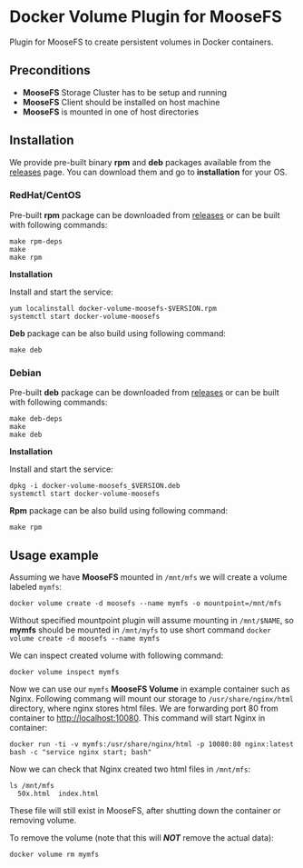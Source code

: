 # Docker Volume Plugin for MooseFS

Plugin for MooseFS to create persistent volumes in Docker containers.

## Preconditions

- **MooseFS** Storage Cluster has to be setup and running
- **MooseFS** Client should be installed on host machine
- **MooseFS** is mounted in one of host directories

## Installation

We provide pre-built binary **rpm** and **deb** packages available from the [releases](https://github.com/moosefs/docker-volume-moosefs/releases) page. You can download them and go to **installation** for your OS.

### RedHat/CentOS

Pre-built **rpm** package can be downloaded from [releases](https://github.com/moosefs/docker-volume-moosefs/releases) or can be built with following commands:

```
make rpm-deps
make
make rpm
```

**Installation**

Install and start the service:

```
yum localinstall docker-volume-moosefs-$VERSION.rpm
systemctl start docker-volume-moosefs
```

**Deb** package can be also build using following command:

```
make deb
```

### Debian

Pre-built **deb** package can be downloaded from [releases](https://github.com/moosefs/docker-volume-moosefs/releases) or can be built with following commands:

```
make deb-deps
make
make deb
```

**Installation**

Install and start the service:

```
dpkg -i docker-volume-moosefs_$VERSION.deb
systemctl start docker-volume-moosefs
```

**Rpm** package can be also build using following command:

```
make rpm
```

## Usage example

Assuming we have **MooseFS** mounted in `/mnt/mfs` we will create a volume labeled `mymfs`:

```
docker volume create -d moosefs --name mymfs -o mountpoint=/mnt/mfs
```

Without specified mountpoint plugin will assume mounting in `/mnt/$NAME`, so **mymfs** should be mounted in `/mnt/myfs` to use short command `docker volume create -d moosefs --name mymfs`

We can inspect created volume with following command:

```
docker volume inspect mymfs
```

Now we can use our `mymfs` **MooseFS Volume** in example container such as Nginx. Following commang will mount our storage to `/usr/share/nginx/html` directory, where nginx stores html files. We are forwarding port 80 from container to [http://localhost:10080](http://localhost:10080). This command will start Nginx in container:

```
docker run -ti -v mymfs:/usr/share/nginx/html -p 10080:80 nginx:latest bash -c "service nginx start; bash"
```

Now we can check that Nginx created two html files in `/mnt/mfs`:

```
ls /mnt/mfs
  50x.html  index.html
```

These file will still exist in MooseFS, after shutting down the container or removing volume.


To remove the volume (note that this will ***NOT*** remove the actual data):

```
docker volume rm mymfs
```
